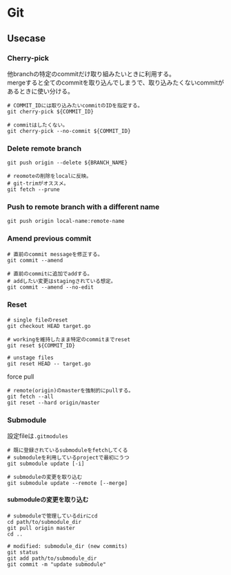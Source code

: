 # Git

## Usecase

### Cherry-pick

他branchの特定のcommitだけ取り組みたいときに利用する。  
mergeすると全てのcommitを取り込んでしまうで、取り込みたくないcommitがあるときに使い分ける。

```console
# COMMIT_IDには取り込みたいcommitのIDを指定する。
git cherry-pick ${COMMIT_ID}

# commitはしたくない。
git cherry-pick --no-commit ${COMMIT_ID}
```

### Delete remote branch

```console
git push origin --delete ${BRANCH_NAME}

# reomoteの削除をlocalに反映。
# git-trimがオススメ。
git fetch --prune 
```

### Push to remote branch with a different name

```console
git push origin local-name:remote-name
```

### Amend previous commit

```console
# 直前のcommit messageを修正する。
git commit --amend

# 直前のcommitに追加でaddする。
# addしたい変更はstagingされている想定。
git commit --amend --no-edit
```

### Reset

```console
# single fileのreset
git checkout HEAD target.go

# workingを維持したまま特定のcommitまでreset
git reset ${COMMIT_ID}

# unstage files
git reset HEAD -- target.go
```

force pull

```shell
# remote(origin)のmasterを強制的にpullする。
git fetch --all
git reset --hard origin/master
```


### Submodule

設定fileは`.gitmodules`

```console
# 既に登録されているsubmoduleをfetchしてくる
# submoduleを利用しているprojectで最初にうつ
git submodule update [-i]

# submoduleの変更を取り込む
git submodule update --remote [--merge]
```

#### submoduleの変更を取り込む

```console
# submoduleで管理しているdirにcd
cd path/to/submodule_dir
git pull origin master
cd ..

# modified: submodule_dir (new commits)
git status
git add path/to/submodule_dir
git commit -m "update submodule"
```

